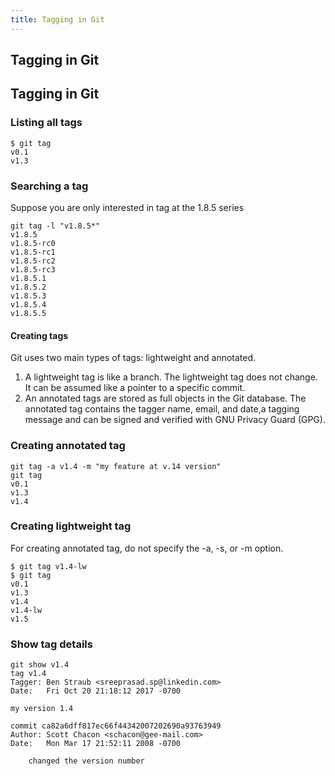 ```yaml
---
title: Tagging in Git
---
```

## Tagging in Git

## Tagging in Git

### Listing all tags
```git
$ git tag
v0.1
v1.3
```
### Searching a tag
Suppose you are only interested in tag at the 1.8.5 series
```git
git tag -l "v1.8.5*"
v1.8.5
v1.8.5-rc0
v1.8.5-rc1
v1.8.5-rc2
v1.8.5-rc3
v1.8.5.1
v1.8.5.2
v1.8.5.3
v1.8.5.4
v1.8.5.5
```
#### Creating tags
Git uses two main types of tags: lightweight and annotated.

1. A lightweight tag is like a branch. The lightweight tag does not change. It can be assumed like a pointer to a specific commit.
2. An annotated tags are stored as full objects in the Git database. The annotated tag contains the tagger name, email, and date,a tagging message and can be signed and verified with GNU Privacy Guard (GPG). 

### Creating annotated tag
```git
git tag -a v1.4 -m "my feature at v.14 version"
git tag
v0.1
v1.3
v1.4 
```
### Creating lightweight tag
For creating annotated tag, do not specify the -a, -s, or -m option.
```git
$ git tag v1.4-lw
$ git tag
v0.1
v1.3
v1.4
v1.4-lw
v1.5
``` 

### Show tag details
```git
git show v1.4
tag v1.4
Tagger: Ben Straub <sreeprasad.sp@linkedin.com>
Date:   Fri Oct 20 21:18:12 2017 -0700

my version 1.4

commit ca82a6dff817ec66f44342007202690a93763949
Author: Scott Chacon <schacon@gee-mail.com>
Date:   Mon Mar 17 21:52:11 2008 -0700

    changed the version number
```


